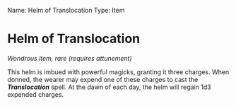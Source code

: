 Name: Helm of Translocation
Type: Item

# Helm of Translocation
_Wondrous item, rare (requires attunement)_

This helm is imbued with powerful magicks, granting it three charges. When donned, the wearer may expend one of these charges to cast the **_Translocation_** spell. At the dawn of each day, the helm will regain 1d3 expended charges. 
